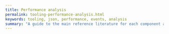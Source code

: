 ```yaml
---
title: Performance analysis
permalink: tooling-performance-analysis.html
keywords: tooling, json, performance, events, analysis
summary: "A guide to the main reference literature for each component and feature of preCICE"
---
```


